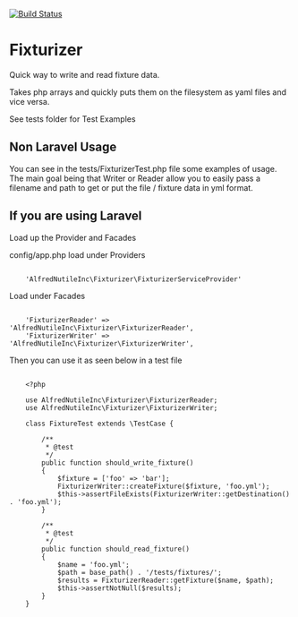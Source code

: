 [![Build Status](https://travis-ci.org/alfred-nutile-inc/fixturizer.svg?branch=master)](https://travis-ci.org/alfred-nutile-inc/fixturizer)

# Fixturizer 

Quick way to write and read fixture data. 

Takes php arrays and quickly puts them on the filesystem as yaml files and vice versa.

See tests folder for Test Examples

## Non Laravel Usage

You can see in the tests/FixturizerTest.php file some examples of usage. 
The main goal being that Writer or Reader allow you to easily pass a filename
and path to get or put the file / fixture data in yml format.


## If you are using Laravel

Load up the Provider and Facades

config/app.php load under Providers

~~~

    'AlfredNutileInc\Fixturizer\FixturizerServiceProvider'
~~~

Load under Facades

~~~

    'FixturizerReader' => 'AlfredNutileInc\Fixturizer\FixturizerReader',
    'FixturizerWriter' => 'AlfredNutileInc\Fixturizer\FixturizerWriter',
~~~

Then you can use it as seen below in a test file

~~~

    <?php 
    
    use AlfredNutileInc\Fixturizer\FixturizerReader;
    use AlfredNutileInc\Fixturizer\FixturizerWriter;
    
    class FixtureTest extends \TestCase {

        /**
         * @test
         */
        public function should_write_fixture()
        {
            $fixture = ['foo' => 'bar'];
            FixturizerWriter::createFixture($fixture, 'foo.yml');
            $this->assertFileExists(FixturizerWriter::getDestination() . 'foo.yml');
        }
    
        /**
         * @test
         */
        public function should_read_fixture()
        {
            $name = 'foo.yml';
            $path = base_path() . '/tests/fixtures/';
            $results = FixturizerReader::getFixture($name, $path);
            $this->assertNotNull($results);
        }
    } 
~~~

